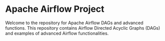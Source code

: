# Apache Airflow Project

Welcome to the repository for Apache Airflow DAGs and advanced functions. This repository contains Airflow Directed Acyclic Graphs (DAGs) and examples of advanced Airflow functionalities.
